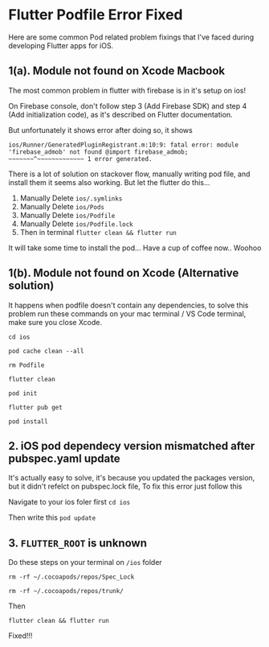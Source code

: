 # Flutter Podfile Error Fixed

Here are some common Pod related problem fixings that I've faced during developing Flutter apps for iOS.


## 1(a). Module not found on Xcode Macbook

The most common problem in flutter with firebase is in it's setup on ios!

On Firebase console, don't follow step 3 (Add Firebase SDK) and step 4 (Add initialization code), as it's described on Flutter documentation.

But unfortunately it shows error after doing so, it shows 


`
ios/Runner/GeneratedPluginRegistrant.m:10:9: fatal
    error: module 'firebase_admob' not found
    @import firebase_admob;
     ~~~~~~~^~~~~~~~~~~~~~
    1 error generated.
`

There is a lot of solution on stackover flow, manually writing pod file, and install them it seems also working.
But let the flutter do this...



1. Manually Delete `ios/.symlinks`
2. Manually Delete `ios/Pods`
3. Manually Delete `ios/Podfile`
4. Manually Delete `ios/Podfile.lock`
5. Then in terminal `flutter clean && flutter run`

It will take some time to install the pod... Have a cup of coffee now.. Woohoo



## 1(b). Module not found on Xcode (Alternative solution)

It happens when podfile doesn't contain any dependencies, to solve this problem run these commands on your mac terminal / VS Code terminal, make sure you close Xcode.

`cd ios`

`pod cache clean --all`

`rm Podfile`

`flutter clean`

`pod init`

`flutter pub get`

`pod install`


## 2. iOS pod dependecy version mismatched after pubspec.yaml update

It's actually easy to solve, it's because you updated the packages version, but it didn't refelct on pubspec.lock file, To fix this error just follow this

Navigate to your ios foler first
`cd ios`

Then write this
`pod update`

## 3. `FLUTTER_ROOT` is unknown

Do these steps on your terminal on `/ios` folder

`rm -rf ~/.cocoapods/repos/Spec_Lock`

`rm -rf ~/.cocoapods/repos/trunk/`

Then

`flutter clean && flutter run`

Fixed!!!



